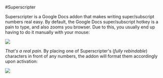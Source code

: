 
#Superscripter

Superscripter is a Google Docs addon that makes writing super/subscript numbers real easy. By default, the Google Docs super/subscript hotkey is a pain to type, and also zooms you browser. Due to this, you usually end up having to do it manually with your mouse:


![](http://i.imgur.com/9xChhVs.gif)

*That's a real pain.* By placing one of Superscripter's (*fully rebindable*) characters in front of any numbers, the addon will format them accordingly upon activation:


![](http://i.imgur.com/6umahU1.gif)